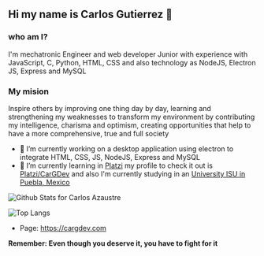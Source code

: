 ## Hi my name is Carlos Gutierrez 👋

### who am I?
I'm mechatronic Engineer and web developer Junior with experience with JavaScript, C, Python, HTML, CSS and also technology as NodeJS, Electron JS, Express and MySQL

### My mision
Inspire others by improving one thing day by day, learning and strengthening my weaknesses to transform my environment by contributing my intelligence, charisma and optimism, creating opportunities that help to have a more comprehensive, true and full society

- 🔭 I’m currently working on a desktop application using electron to integrate HTML, CSS, JS, NodeJS, Express and MySQL
- 🌱 I’m currently learning in [Platzi](https://platzi.com/) my profile to check it out is [Platzi/CarGDev](https://platzi.com/@CarGDev/) and also I'm currently studying in an [University ISU in Puebla, Mexico](https://isu.edu.mx/?gclid=CjwKCAjw0_T4BRBlEiwAwoEiAXg8Qkh4u1ZqG8htGkVgmUTRp9fF9ARtEOZStLdJaIv4jGdJKI6HBxoCNcwQAvD_BwE)

![Github Stats for Carlos Azaustre](https://github-readme-stats.vercel.app/api?username=CarGDev&count_private=true&show_icons=true&hide_border=true&title_color=B6e443&icon_color=46c7e7&bg_color=0B0B2A&text_color=C2C1CE)

![Top Langs](https://github-readme-stats.vercel.app/api/top-langs/?username=CarGDev&layout=compact)

* Page: https://cargdev.com

**Remember: Even though you deserve it, you have to fight for it**

<!--
**CarGDev/CarGDev** is a ✨ _special_ ✨ repository because its `README.md` (this file) appears on your GitHub profile.

Here are some ideas to get you started:

- 🔭 I’m currently working on ...
- 🌱 I’m currently learning ...
- 👯 I’m looking to collaborate on ...
- 🤔 I’m looking for help with ...
- 💬 Ask me about ...
- 📫 How to reach me: ...
- 😄 Pronouns: ...
- ⚡ Fun fact: ...
-->
